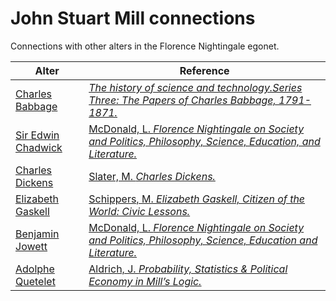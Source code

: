# John Stuart Mill connections
Connections with other alters in the Florence Nightingale egonet.

| Alter  | Reference|
| ------------- |------------- |
| [Charles Babbage](https://github.com/altealo/FNTest/blob/master/AltersReferences/CharlesBabbage.md)|[*The history of science and technology.Series Three: The Papers of Charles Babbage, 1791-1871.*](http://www.ampltd.co.uk/collections_az/HistSc-3-1/highlights.aspx)|
| [Sir Edwin Chadwick](https://github.com/altealo/FNTest/blob/master/AltersReferences/EdwinChadwick.md)  |[McDonald, L. *Florence Nightingale on Society and Politics, Philosophy, Science, Education, and Literature.*](https://books.google.co.uk/books?id=6uR0CwAAQBAJ&pg=PA370&lpg=PA370&dq=BENJAMIN+JOWETT+AND+EDWIN+CHADWICK&source=bl&ots=_oof-_UJK8&sig=ACfU3U3grpNzY5zaZmDD9H9DMq6yEDDWIw&hl=en&sa=X&ved=2ahUKEwihv-CUgPzjAhWQRRUIHUK_CTYQ6AEwDnoECAYQAQ#v=onepage&q=BENJAMIN%20JOWETT%20AND%20EDWIN%20CHADWICK&f=false)|
| [Charles Dickens](https://github.com/altealo/FNTest/blob/master/AltersReferences/CharlesDickens.md)|[Slater, M. *Charles Dickens.*](https://books.google.co.uk/books?id=EeiVDwAAQBAJ&pg=PA421&lpg=PA421&dq=alexander+tulloch+on+dickens&source=bl&ots=XSTMzhqbGR&sig=ACfU3U1uq5KHIMzfEr8UgSKEd5Hnd48EKw&hl=en&sa=X&ved=2ahUKEwiT24_Vt9jlAhVhnVwKHZ3FAgwQ6AEwAnoECAYQAQ#v=snippet&q=Mill&f=false)|
| [Elizabeth Gaskell](https://github.com/altealo/FNTest/blob/master/AltersReferences/ElizabethGaskell.md)|[Schippers, M. *Elizabeth Gaskell, Citizen of the World: Civic Lessons.*](https://leicester.figshare.com/articles/Elizabeth_Gaskell_Citizen_of_the_World_Civic_Lessons/10243256)|
| [Benjamin Jowett](https://github.com/altealo/FNTest/blob/master/AltersReferences/BenjaminJowett.md)|[McDonald, L. *Florence Nightingale on Society and Politics, Philosophy, Science, Education and Literature.*](https://books.google.co.uk/books?id=6uR0CwAAQBAJ&pg=PA370&lpg=PA370&dq=BENJAMIN+JOWETT+AND+EDWIN+CHADWICK&source=bl&ots=_oof-_UJK8&sig=ACfU3U3grpNzY5zaZmDD9H9DMq6yEDDWIw&hl=en&sa=X&ved=2ahUKEwihv-CUgPzjAhWQRRUIHUK_CTYQ6AEwDnoECAYQAQ#v=onepage&q=BENJAMIN%20JOWETT%20AND%20EDWIN%20CHADWICK&f=false)|
| [Adolphe Quetelet](https://github.com/altealo/FNTest/blob/master/AltersReferences/AdolpheQuetelet.md)  |[Aldrich, J. *Probability, Statistics & Political Economy in Mill’s Logic.*](http://www.economics.soton.ac.uk/staff/aldrich/aldrich%20mill.pdf)|

